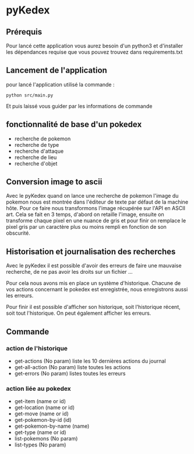 # pyKedex

## Prérequis

Pour lancé cette application vous aurez besoin d'un python3
et d'installer les dépendances requise que vous pouvez trouvez dans requirements.txt

## Lancement de l'application

pour lancé l'application utilisé la commande :

`python src/main.py`

Et puis laissé vous guider par les informations de commande

## fonctionnalité de base d'un pokedex

 - recherche de pokemon
 - recherche de type
 - recherche d'attaque
 - recherche de lieu
 - recherche d'objet
  
## Conversion image to ascii

Avec le pyKedex quand on lance une recherche de pokemon l'image du pokemon nous est montrée dans l'éditeur de texte par défaut de la machine hôte. Pour ce faire nous transformons l'image récupérée sur l'API en ASCII art.
Cela se fait en 3 temps, d'abord on retaille l'image, ensuite on transforme chaque pixel en une nuance de gris et pour finir on remplace le pixel gris par un caractère plus ou moins rempli en fonction de son obscurité.

## Historisation et journalisation des recherches

Avec le pyKedex il est possible d'avoir des erreurs de faire une mauvaise recherche, de ne pas avoir les droits sur un fichier ...

Pour cela nous avons mis en place un système d'historique. Chacune de vos actions concernant le pokedex est enregistrée, nous enregistrons aussi les erreurs.

Pour finir il est possible d'afficher son historique, soit l'historique récent, soit tout l'historique. On peut également afficher les erreurs.

## Commande

### action de l'historique
- get-actions (No param) liste les 10 dernières actions du journal
- get-all-action (No param) liste toutes les actions
- get-errors (No param) listes toutes les erreurs
### action liée au pokedex
- get-item (name or id)
- get-location (name or id)
- get-move (name or id)
- get-pokemon-by-id (id)
- get-pokemon-by-name (name)
- get-type (name or id)
- list-pokemons (No param)
- list-types (No param)
